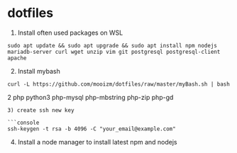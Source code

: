 # dotfiles

1) Install often used packages on WSL
```console
sudo apt update && sudo apt upgrade && sudo apt install npm nodejs mariadb-server curl wget unzip vim git postgresql postgresql-client apache
```

2) Install mybash 
```console
curl -L https://github.com/mooizm/dotfiles/raw/master/myBash.sh | bash
```

2 php python3 php-mysql php-mbstring php-zip php-gd
```
3) create ssh new key

```console
ssh-keygen -t rsa -b 4096 -C "your_email@example.com"
```

4) Install a node manager to install latest npm and nodejs

